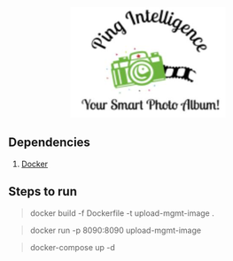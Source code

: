 <p align="center">
  <img width="280" height="200"
  src="https://github.com/airavata-courses/PingIntelligence/blob/main/Design_Documents/Logo/logo.JPG">
</p>

## Dependencies

1. <a href="https://docs.docker.com/get-docker/">Docker</a>

## Steps to run

> docker build -f Dockerfile -t upload-mgmt-image .

> docker run -p 8090:8090 upload-mgmt-image

> docker-compose up -d

